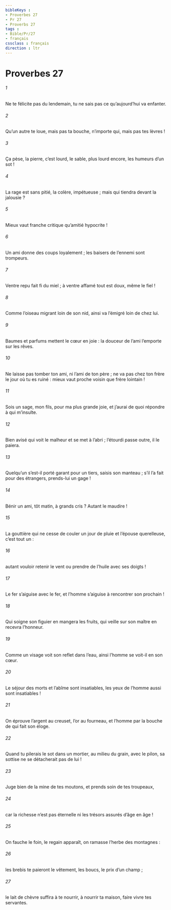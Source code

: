 ```yaml
---
bibleKeys : 
- Proverbes 27
- Pr 27
- Proverbs 27
tags : 
- Bible/Pr/27
- français
cssclass : français
direction : ltr
---
```


# Proverbes 27

###### 1
Ne te félicite pas du lendemain,
tu ne sais pas ce qu’aujourd’hui va enfanter.
###### 2
Qu’un autre te loue, mais pas ta bouche,
n’importe qui, mais pas tes lèvres !
###### 3
Ça pèse, la pierre, c’est lourd, le sable,
plus lourd encore, les humeurs d’un sot !
###### 4
La rage est sans pitié, la colère, impétueuse ;
mais qui tiendra devant la jalousie ?
###### 5
Mieux vaut franche critique
qu’amitié hypocrite !
###### 6
Un ami donne des coups loyalement ;
les baisers de l’ennemi sont trompeurs.
###### 7
Ventre repu fait fi du miel ;
à ventre affamé tout est doux, même le fiel !
###### 8
Comme l’oiseau migrant loin de son nid,
ainsi va l’émigré loin de chez lui.
###### 9
Baumes et parfums mettent le cœur en joie :
la douceur de l’ami l’emporte sur les rêves.
###### 10
Ne laisse pas tomber ton ami, ni l’ami de ton père ;
ne va pas chez ton frère le jour où tu es ruiné :
mieux vaut proche voisin que frère lointain !
###### 11
Sois un sage, mon fils, pour ma plus grande joie,
et j’aurai de quoi répondre à qui m’insulte.
###### 12
Bien avisé qui voit le malheur et se met à l’abri ;
l’étourdi passe outre, il le paiera.
###### 13
Quelqu’un s’est-il porté garant pour un tiers, saisis son manteau ;
s’il l’a fait pour des étrangers, prends-lui un gage !
###### 14
Bénir un ami, tôt matin, à grands cris ?
Autant le maudire !
###### 15
La gouttière qui ne cesse de couler un jour de pluie
et l’épouse querelleuse, c’est tout un :
###### 16
autant vouloir retenir le vent
ou prendre de l’huile avec ses doigts !
###### 17
Le fer s’aiguise avec le fer,
et l’homme s’aiguise à rencontrer son prochain !
###### 18
Qui soigne son figuier en mangera les fruits,
qui veille sur son maître en recevra l’honneur.
###### 19
Comme un visage voit son reflet dans l’eau,
ainsi l’homme se voit-il en son cœur.
###### 20
Le séjour des morts et l’abîme sont insatiables,
les yeux de l’homme aussi sont insatiables !
###### 21
On éprouve l’argent au creuset, l’or au fourneau,
et l’homme par la bouche de qui fait son éloge.
###### 22
Quand tu pilerais le sot dans un mortier,
au milieu du grain, avec le pilon,
sa sottise ne se détacherait pas de lui !
###### 23
Juge bien de la mine de tes moutons,
et prends soin de tes troupeaux,
###### 24
car la richesse n’est pas éternelle
ni les trésors assurés d’âge en âge !
###### 25
On fauche le foin, le regain apparaît,
on ramasse l’herbe des montagnes :
###### 26
les brebis te paieront le vêtement,
les boucs, le prix d’un champ ;
###### 27
le lait de chèvre suffira à te nourrir,
à nourrir ta maison, faire vivre tes servantes.
